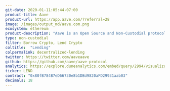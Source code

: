 ```yaml
---
git-date: 2020-01-11:05:44-07:00
product-title: Aave
product-url: https://app.aave.com/?referral=28
image: /images/output_md/aave.com.png
ecosystem: ethereum
product-description: "Aave is an Open Source and Non-Custodial protocol to earn interest on deposits & borrow assets. [Aave Protocol - Innovative DeFi Lending, interview with the founder](/aave)"
type: non-custodial
filter: Borrow Crypto, Lend Crypto
coltitle:  "Lending"
colpermalink: decentralized-lending
twitter: https://twitter.com/aaveaave
github: https://github.com/aave/aave-protocol
analytics: https://explore.duneanalytics.com/embed/query/2994/visualization/5785?api_key=cfEgS6JlBVrEyXOohUjIXgxJysh3lJv6nObbnnoy
ticker: LEND
contract: "0x80fB784B7eD66730e8b1DBd9820aFD29931aab03"
decimals: 18
---
```

